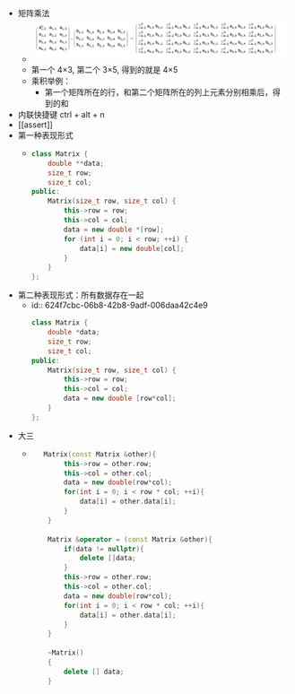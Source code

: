 - 矩阵乘法
	- ![image.png](../assets/image_1649321794657_0.png)
	- 第一个 4×3, 第二个 3×5, 得到的就是 4×5
	- 乘积举例：
		- 第一个矩阵所在的行，和第二个矩阵所在的列上元素分别相乘后，得到的和
- 内联快捷键 ctrl + alt + n
- [[assert]]
- 第一种表现形式
	- ```C++
	  class Matrix {
	      double **data;
	      size_t row;
	      size_t col;
	  public:
	      Matrix(size_t row, size_t col) {
	          this->row = row;
	          this->col = col;
	          data = new double *[row];
	          for (int i = 0; i < row; ++i) {
	              data[i] = new double[col];
	          }
	      }
	  };
	  ```
- 第二种表现形式：所有数据存在一起
	- id:: 624f7cbc-06b8-42b8-9adf-006daa42c4e9
	  ```C++
	  class Matrix {
	      double *data;
	      size_t row;
	      size_t col;
	  public:
	      Matrix(size_t row, size_t col) {
	          this->row = row;
	          this->col = col;
	          data = new double [row*col];
	      }
	  };
	  ```
- 大三
	- ```C++
	     Matrix(const Matrix &other){
	          this->row = other.row;
	          this->col = other.col;
	          data = new double(row*col);
	          for(int i = 0; i < row * col; ++i){
	              data[i] = other.data[i];
	          }
	      }
	  
	      Matrix &operator = (const Matrix &other){
	          if(data != nullptr){
	              delete []data;
	          }
	          this->row = other.row;
	          this->col = other.col;
	          data = new double(row*col);
	          for(int i = 0; i < row * col; ++i){
	              data[i] = other.data[i];
	          }
	      }
	  
	      ~Matrix()
	      {
	          delete [] data;
	      }
	  ```